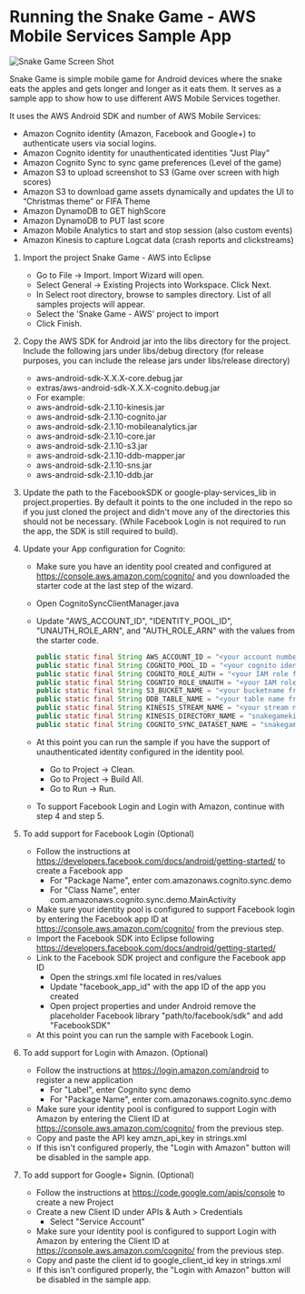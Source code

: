 Running the Snake Game - AWS Mobile Services Sample App
=======================================================

![Snake Game Screen Shot](https://github.com/jinman/snake-game-aws/blob/master/snakegame.png "Snake Game Screen Shot")

Snake Game is simple mobile game for Android devices where the snake eats the apples and gets longer and longer as it eats them. It serves as a sample app to show how to use different AWS Mobile Services together. 

It uses the AWS Android SDK and number of AWS Mobile Services:

   * Amazon Cognito identity (Amazon, Facebook and Google+) to authenticate users via social logins.
   * Amazon Cognito identity for unauthenticated identities "Just Play"
   * Amazon Cognito Sync to sync game preferences (Level of the game)
   * Amazon S3 to upload screenshot to S3 (Game over screen with high scores)
   * Amazon S3 to download game assets dynamically and updates the UI to “Christmas theme” or FIFA Theme
   * Amazon DynamoDB to GET highScore
   * Amazon DynamoDB to PUT last score
   * Amazon Mobile Analytics to start and stop session (also custom events)
   * Amazon Kinesis to capture Logcat data (crash reports and clickstreams)

1. Import the project Snake Game - AWS into Eclipse
   * Go to File -> Import.  Import Wizard will open.
   * Select General -> Existing Projects into Workspace.  Click Next.
   * In Select root directory, browse to samples directory.  List of all samples projects will appear.
   * Select the 'Snake Game - AWS' project to import
   * Click Finish.

2. Copy the AWS SDK for Android jar into the libs directory for the project. Include the following jars under libs/debug directory (for release purposes, you can include the release jars under libs/release directory)
   * aws-android-sdk-X.X.X-core.debug.jar
   * extras/aws-android-sdk-X.X.X-cognito.debug.jar		
	+ For example:
	+ aws-android-sdk-2.1.10-kinesis.jar
	+ aws-android-sdk-2.1.10-cognito.jar		
	+ aws-android-sdk-2.1.10-mobileanalytics.jar
	+ aws-android-sdk-2.1.10-core.jar			
	+ aws-android-sdk-2.1.10-s3.jar
	+ aws-android-sdk-2.1.10-ddb-mapper.jar		
	+ aws-android-sdk-2.1.10-sns.jar
	+ aws-android-sdk-2.1.10-ddb.jar			

3. Update the path to the FacebookSDK or google-play-services_lib in project.properties. By default it points to the one included in the repo so if you just cloned the project and didn't move any of the directories this should not be necessary. (While Facebook Login is not required to run the app, the SDK is still required to build). 

4. Update your App configuration for Cognito:
   * Make sure you have an identity pool created and configured at https://console.aws.amazon.com/cognito/ and you downloaded the starter code at the last step of the wizard.
   * Open CognitoSyncClientManager.java
   * Update "AWS_ACCOUNT_ID", "IDENTITY_POOL_ID", "UNAUTH_ROLE_ARN", and "AUTH_ROLE_ARN" with the values from the starter code.

        ```java
        public static final String AWS_ACCOUNT_ID = "<your account number from AWS Management Console/MyAccount>";
        public static final String COGNITO_POOL_ID = "<your cognito identity pool id from AWS Management Console/Cognito>";
        public static final String COGNITO_ROLE_AUTH = "<your IAM role for auth from AWS Management Console/Cognito>";
        public static final String COGNTIO_ROLE_UNAUTH = "<your IAM role for unauth from AWS Management Console/Cognito>";
        public static final String S3_BUCKET_NAME = "<your bucketname from AWS Management Console/S3>";
        public static final String DDB_TABLE_NAME = "<your table name from AWS Management Console/DynamoDB";
        public static final String KINESIS_STREAM_NAME = "<your stream name from AWS Management Console/S3";
        public static final String KINESIS_DIRECTORY_NAME = "snakegamekinesisdirectory";
        public static final String COGNITO_SYNC_DATASET_NAME = "snakegamestate";    
        ```

   * At this point you can run the sample if you have the support of unauthenticated identity configured in the identity pool.
     + Go to Project ->  Clean.
     + Go to Project ->  Build All.
     + Go to Run -> Run.
   * To support Facebook Login and Login with Amazon, continue with step 4 and step 5.

5. To add support for Facebook Login (Optional)
   * Follow the instructions at https://developers.facebook.com/docs/android/getting-started/ to create a Facebook app
     + For "Package Name", enter com.amazonaws.cognito.sync.demo
     + For "Class Name", enter com.amazonaws.cognito.sync.demo.MainActivity
   * Make sure your identity pool is configured to support Facebook login by entering the Facebook app ID at https://console.aws.amazon.com/cognito/ from the previous step.
   * Import the Facebook SDK into Eclipse following https://developers.facebook.com/docs/android/getting-started/
   * Link to the Facebook SDK project and configure the Facebook app ID
     + Open the strings.xml file located in res/values
     + Update "facebook_app_id" with the app ID of the app you created
     + Open project properties and under Android remove the placeholder Facebook library "path/to/facebook/sdk" and add "FacebookSDK"
   * At this point you can run the sample with Facebook Login.

6. To add support for Login with Amazon. (Optional)
   * Follow the instructions at https://login.amazon.com/android to register a new application
     + For "Label", enter Cognito sync demo
     + For "Package Name", enter com.amazonaws.cognito.sync.demo
   * Make sure your identity pool is configured to support Login with Amazon by entering the Client ID at https://console.aws.amazon.com/cognito/ from the previous step.
   * Copy and paste the API key amzn_api_key in strings.xml
   * If this isn't configured properly, the "Login with Amazon" button will be disabled in the sample app.
    
7. To add support for Google+ Signin. (Optional)
   * Follow the instructions at https://code.google.com/apis/console to create a new Project
   * Create a new Client ID under APIs & Auth > Credentials
      + Select "Service Account"
   * Make sure your identity pool is configured to support Login with Amazon by entering the Client ID at https://console.aws.amazon.com/cognito/ from the previous step.
   * Copy and paste the client id to google_client_id key in strings.xml
   * If this isn't configured properly, the "Login with Amazon" button will be disabled in the sample app.
